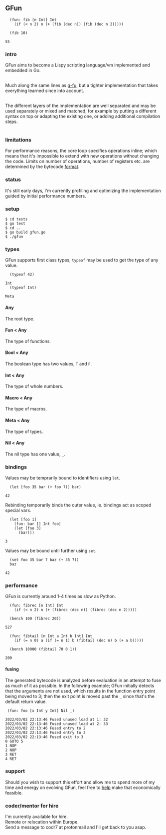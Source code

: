 ## GFun

```
  (fun: fib [n Int] Int
    (if (< n 2) n (+ (fib (dec n)) (fib (dec n 2)))))
  
  (fib 10)

55
```

### intro
GFun aims to become a Lispy scripting language/vm implemented and embedded in Go.<br/><br/>

Much along the same lines as [g-fu](https://github.com/codr7/g-fu), but a tighter implementation that takes everything learned since into account.<br/><br/>

The different layers of the implementation are well separated and may be used separately or mixed and matched; for example by putting a different syntax on top or adapting the existing one, or adding additional compilation steps.<br/><br/>

### limitations
For performance reasons, the core loop specifies operations inline; which means that it's impossible to extend with new operations without changing the code. Limits on number of operations, number of registers etc. are determined by the bytecode [format](https://github.com/codr7/gfun/blob/main/lib/op.go).

### status
It's still early days, I'm currently profiling and optimizing the implementation guided by initial performance numbers.

### setup

```
$ cd tests
$ go test
$ cd ..
$ go build gfun.go
$ ./gfun
```

### types
GFun supports first class types, `typeof` may be used to get the type of any value.

```
  (typeof 42)

Int
  (typeof Int)

Meta
```

#### Any
The root type.
#### Fun < Any
The type of functions.
#### Bool < Any
The boolean type has two values, `T` and `F`.
#### Int < Any
The type of whole numbers.
#### Macro < Any
The type of macros.
#### Meta < Any
The type of types.
#### Nil < Any
The nil type has one value, `_`.

### bindings
Values may be temprarily bound to identifiers using `let`.

```
  (let [foo 35 bar (+ foo 7)] bar)

42
```

Rebinding temporarily binds the outer value, ie. bindings act as scoped special vars.

```
  (let [foo 1]
    (fun: bar [] Int foo)
    (let [foo 3]
      (bar)))

3
```

Values may be bound until further using `set`.

```
  (set foo 35 bar 7 baz (+ 35 7))
  baz

42
```

### performance
GFun is currently around 1-4 times as slow as Python.

```
  (fun: fibrec [n Int] Int
    (if (< n 2) n (+ (fibrec (dec n)) (fibrec (dec n 2)))))

  (bench 100 (fibrec 20))

527
```

```
  (fun: fibtail [n Int a Int b Int] Int
    (if (= n 0) a (if (= n 1) b (fibtail (dec n) b (+ a b)))))

  (bench 10000 (fibtail 70 0 1))

200
```

#### fusing
The generated bytecode is analyzed before evaluation in an attempt to fuse as much of it as possible.
In the following example; GFun initially detects that the arguments are not used, which results in the function entry point being moved to 3; then the exit point is moved past the `_` since that's the default return value.

```
 (fun: foo [x Int y Int] Nil _)

2022/03/02 22:13:46 Fused unused load at 1: 32
2022/03/02 22:13:46 Fused unused load at 2: 33
2022/03/02 22:13:46 Fused entry to 2
2022/03/02 22:13:46 Fused entry to 3
2022/03/02 22:13:46 Fused exit to 3
0 GOTO 5
1 NOP
2 NOP
3 RET
4 RET
```
### support
Should you wish to support this effort and allow me to spend more of my time and energy on evolving GFun, feel free to [help](https://liberapay.com/andreas7/donate) make that economically feasible.

### coder/mentor for hire
I'm currently available for hire.<br/>
Remote or relocation within Europe.<br/>
Send a message to codr7 at protonmail and I'll get back to you asap.

